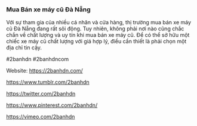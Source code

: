 ### Mua Bán xe máy cũ Đà Nẵng

Với sự tham gia của nhiều cá nhân và cửa hàng, thị trường mua bán xe máy cũ Đà Nẵng đang rất sôi động. Tuy nhiên, không phải nơi nào cũng chắc chắn về chất lượng và uy tín khi mua bán xe máy cũ. Để có thể sở hữu một chiếc xe máy cũ chất lượng với giá hợp lý, điều cần thiết là phải chọn một địa chỉ tin cậy.

#2banhdn #2banhdncom

Website: https://2banhdn.com/

https://www.tumblr.com/2banhdn

https://twitter.com/2banhdn

https://www.pinterest.com/2banhdn/

https://vimeo.com/2banhdn
